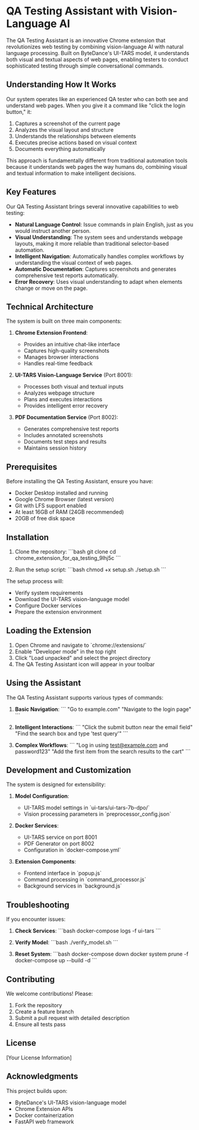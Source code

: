 # QA Testing Assistant with Vision-Language AI

The QA Testing Assistant is an innovative Chrome extension that revolutionizes web testing by combining vision-language AI with natural language processing. Built on ByteDance's UI-TARS model, it understands both visual and textual aspects of web pages, enabling testers to conduct sophisticated testing through simple conversational commands.

## Understanding How It Works

Our system operates like an experienced QA tester who can both see and understand web pages. When you give it a command like "click the login button," it:

1. Captures a screenshot of the current page
2. Analyzes the visual layout and structure
3. Understands the relationships between elements
4. Executes precise actions based on visual context
5. Documents everything automatically

This approach is fundamentally different from traditional automation tools because it understands web pages the way humans do, combining visual and textual information to make intelligent decisions.

## Key Features

Our QA Testing Assistant brings several innovative capabilities to web testing:

- **Natural Language Control**: Issue commands in plain English, just as you would instruct another person.
- **Visual Understanding**: The system sees and understands webpage layouts, making it more reliable than traditional selector-based automation.
- **Intelligent Navigation**: Automatically handles complex workflows by understanding the visual context of web pages.
- **Automatic Documentation**: Captures screenshots and generates comprehensive test reports automatically.
- **Error Recovery**: Uses visual understanding to adapt when elements change or move on the page.

## Technical Architecture

The system is built on three main components:

1. **Chrome Extension Frontend**:
   - Provides an intuitive chat-like interface
   - Captures high-quality screenshots
   - Manages browser interactions
   - Handles real-time feedback

2. **UI-TARS Vision-Language Service** (Port 8001):
   - Processes both visual and textual inputs
   - Analyzes webpage structure
   - Plans and executes interactions
   - Provides intelligent error recovery

3. **PDF Documentation Service** (Port 8002):
   - Generates comprehensive test reports
   - Includes annotated screenshots
   - Documents test steps and results
   - Maintains session history

## Prerequisites

Before installing the QA Testing Assistant, ensure you have:

- Docker Desktop installed and running
- Google Chrome Browser (latest version)
- Git with LFS support enabled
- At least 16GB of RAM (24GB recommended)
- 20GB of free disk space

## Installation

1. Clone the repository:
\`\`\`bash
git clone <repository-url>
cd chrome_extension_for_qa_testing_9lhj5c
\`\`\`

2. Run the setup script:
\`\`\`bash
chmod +x setup.sh
./setup.sh
\`\`\`

The setup process will:
- Verify system requirements
- Download the UI-TARS vision-language model
- Configure Docker services
- Prepare the extension environment

## Loading the Extension

1. Open Chrome and navigate to \`chrome://extensions/\`
2. Enable "Developer mode" in the top right
3. Click "Load unpacked" and select the project directory
4. The QA Testing Assistant icon will appear in your toolbar

## Using the Assistant

The QA Testing Assistant supports various types of commands:

1. **Basic Navigation**:
   \`\`\`
   "Go to example.com"
   "Navigate to the login page"
   \`\`\`

2. **Intelligent Interactions**:
   \`\`\`
   "Click the submit button near the email field"
   "Find the search box and type 'test query'"
   \`\`\`

3. **Complex Workflows**:
   \`\`\`
   "Log in using test@example.com and password123"
   "Add the first item from the search results to the cart"
   \`\`\`

## Development and Customization

The system is designed for extensibility:

1. **Model Configuration**:
   - UI-TARS model settings in \`ui-tars/ui-tars-7b-dpo/\`
   - Vision processing parameters in \`preprocessor_config.json\`

2. **Docker Services**:
   - UI-TARS service on port 8001
   - PDF Generator on port 8002
   - Configuration in \`docker-compose.yml\`

3. **Extension Components**:
   - Frontend interface in \`popup.js\`
   - Command processing in \`command_processor.js\`
   - Background services in \`background.js\`

## Troubleshooting

If you encounter issues:

1. **Check Services**:
   \`\`\`bash
   docker-compose logs -f ui-tars
   \`\`\`

2. **Verify Model**:
   \`\`\`bash
   ./verify_model.sh
   \`\`\`

3. **Reset System**:
   \`\`\`bash
   docker-compose down
   docker system prune -f
   docker-compose up --build -d
   \`\`\`

## Contributing

We welcome contributions! Please:

1. Fork the repository
2. Create a feature branch
3. Submit a pull request with detailed description
4. Ensure all tests pass

## License

[Your License Information]

## Acknowledgments

This project builds upon:
- ByteDance's UI-TARS vision-language model
- Chrome Extension APIs
- Docker containerization
- FastAPI web framework